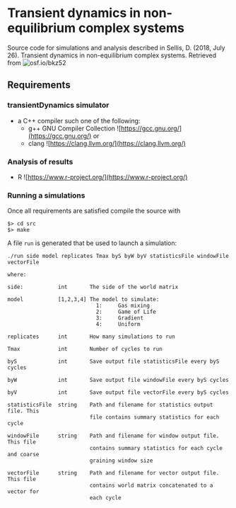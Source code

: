 # Transient dynamics in non-equilibrium complex systems

Source code for simulations and analysis described in Sellis, D. (2018, July 26). Transient dynamics in non-equilibrium complex systems. Retrieved from ![osf.io/bkz52](osf.io/bkz52)

## Requirements

### transientDynamics simulator
- a C++ compiler such one of the following:
  - g++ GNU Compiler Collection ![https://gcc.gnu.org/](https://gcc.gnu.org/) or
  - clang ![https://clang.llvm.org/](https://clang.llvm.org/)

### Analysis of results
- R ![https://www.r-project.org/](https://www.r-project.org/)

### Running a simulations

Once all requirements are satisfied compile the source with

```
$> cd src
$> make
```

A file `run` is generated that be used to launch a simulation:

```
./run side model replicates Tmax byS byW byV statisticsFile windowFile vectorFile

where:

side:           int       The side of the world matrix

model           [1,2,3,4] The model to simulate:
                            1:     Gas mixing
                            2:     Game of Life
                            3:     Gradient
                            4:     Uniform

replicates      int       How many simulations to run

Tmax            int       Number of cycles to run

byS             int       Save output file statisticsFile every byS cycles

byW             int       Save output file windowFile every byS cycles

byV             int       Save output file vectorFile every byS cycles

statisticsFile  string    Path and filename for statistics output file. This
                          file contains summary statistics for each cycle

windowFile      string    Path and filename for window output file. This file
                          contains summary statistics for each cycle and coarse
                          graining window size

vectorFile      string    Path and filename for vector output file. This file
                          contains world matrix concatenated to a vector for
                          each cycle
```
